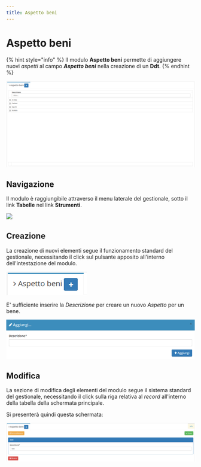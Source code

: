 ```yaml
---
title: Aspetto beni
---
```


# Aspetto beni

{% hint style="info" %}
Il modulo **Aspetto beni** permette di aggiungere nuovi _aspetti_ al campo _**Aspetto beni**_ nella creazione di un **Ddt**.
{% endhint %}

![Screenshot interfaccia aspetto beni](../../../.gitbook/assets/AspettoBeni.PNG)

## Navigazione

Il modulo è raggiungibile attraverso il menu laterale del gestionale, sotto il link **Tabelle** nel link **Strumenti**.

![](https://firebasestorage.googleapis.com/v0/b/gitbook-x-prod.appspot.com/o/spaces%2F-LZJeLg23eVDvrCv74U7-887967055%2Fuploads%2FLghS4xdOwWlwhRcuO15M%2Ffile.png?alt=media)

## Creazione

La creazione di nuovi elementi segue il funzionamento standard del gestionale, necessitando il click sul pulsante apposito all'interno dell'intestazione del modulo.

![Screenshot creazione aspetto beni](../../../.gitbook/assets/AggiuntaAspettoBeni.PNG)

E' sufficiente inserire la _Descrizione_ per creare un nuovo _Aspetto_ per un bene.

![Screenshot creazione aspetto beni](../../../.gitbook/assets/AggiungereAspettoBeni.PNG)

## Modifica

La sezione di modifica degli elementi del modulo segue il sistema standard del gestionale, necessitando il click sulla riga relativa al _record_ all'interno della tabella della schermata principale.

Si presenterà quindi questa schermata:

![Screenshot modifica dati aspetto beni](../../../.gitbook/assets/ModificaAspettoBeni.PNG)
